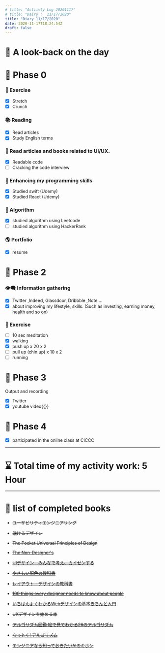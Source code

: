 ```yaml
---
# title: "Actiivty Log 20201117"
# title: "Dairy ;  11/17/2020"
title: "Diary 11/17/2020"  
date: 2020-11-17T18:24:54Z
draft: false
---
```


# 🌱 A look-back on the day

# 🥓 Phase 0

### 💪 Exercise

- [x]  Stretch
- [x]  Crunch

### 📚 Reading

- [x]  Read articles
- [x]  Study English terms

### 💎 Read articles and books related to UI/UX.

- [x]  Readable code
- [ ]  Cracking the code interview

### 🎲 Enhancing my programming skills

- [x]  Studied swift (Udemy)
- [x]  Studied React (Udemy)

### 🎲 Algorithm

- [x]  studied algorithm using Leetcode
- [ ]  studied algorithm using HackerRank

### 🌎 Portfolio

- [x]  resume

# 🥚 Phase 2

### 👁‍🗨 Information gathering

- [x]  Twitter ,Indeed, Glassdoor, Dribbble ,Note....
- [x]  about improving my lifestyle, skills. (Such as investing, earning money, health and so on)

### 💪 Exercise

- [ ]  10 sec meditation
- [x]  walking
- [x]  push up x 20 x 2
- [ ]  pull up (chin up) x 10 x 2
- [ ]  running

# 🐋 Phase 3

Output and recording

- [x]  Twitter
- [x]  youtube video{{<youtube  JdX9lmI9aJA>}}

# 🍎 Phase 4

- [x]  participated in the online class at CICCC

---

# ⌛ Total time of my activity work:  5  Hour

---

# 📖 list of completed books

- ~~ユーザビリティエンジニアリング~~
- ~~融けるデザイン~~
- ~~The Pocket Universal Principles of Design~~
- ~~[The Non-Designer's](https://www.amazon.com/dp/0133966151/)~~
- ~~[UIデザイン　みんなで考え、カイゼンする](https://www.amazon.co.jp/dp/B07PQF8TBW/)~~
- ~~[やさしい配色の教科書](https://www.amazon.co.jp/dp/4844367714/)~~
- ~~[レイアウト・デザインの教科書](https://www.amazon.co.jp/dp/B07NYN1681/)~~
- ~~[100 things every designer needs to know about people](https://www.amazon.com/dp/4873115574)~~
- ~~[いちばんよくわかるWebデザインの基本きちんと入門](https://www.amazon.com/dp/4797389656)~~
- ~~UXデザインを始める本~~

- ~~[アルゴリズム図鑑 絵で見てわかる26のアルゴリズム](https://www.amazon.co.jp/gp/product/4798149772/)~~
- ~~[なっとく! アルゴリズム](https://www.amazon.co.jp/dp/4798143359/)~~
- ~~[エンジニアなら知っておきたいAIのキホン](https://www.amazon.com/dp/4295005355)~~